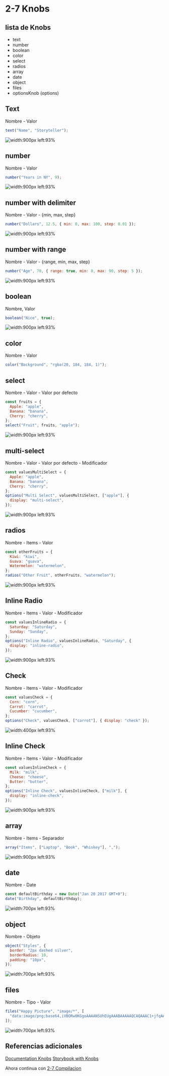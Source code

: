 # 2-7 Knobs

## lista de Knobs

- text
- number
- boolean
- color
- select
- radios
- array
- date
- object
- files
- optionsKnob (options)

## Text

Nombre - Valor

```jsx
text("Name", "Storyteller");
```

![width:900px left:93%](text.PNG)

## number

Nombre - Valor

```jsx
number("Years in NY", 9);
```

![width:900px left:93%](number.PNG)

## number with delimiter

Nombre - Valor - {min, max, step}

```jsx
number("Dollars", 12.5, { min: 0, max: 100, step: 0.01 });
```

![width:900px left:93%](number-with-range.PNG)

## number with range

Nombre - Valor - {range, min, max, step}

```jsx
number("Age", 70, { range: true, min: 0, max: 90, step: 5 });
```

![width:900px left:93%](number-with-range2.PNG)

## boolean

Nombre, Valor

```jsx
boolean("Nice", true);
```

![width:900px left:93%](boolean.PNG)

## color

Nombre - Valor

```jsx
color("Background", "rgba(20, 184, 184, 1)");
```

## select

Nombre - Valor - Valor por defecto

```jsx
const fruits = {
  Apple: "apple",
  Banana: "banana",
  Cherry: "cherry",
};
select("Fruit", fruits, "apple");
```

![width:900px left:93%](select.PNG)

## multi-select

Nombre - Valor - Valor por defecto - Modificador

```jsx
const valuesMultiSelect = {
  Apple: "apple",
  Banana: "banana",
  Cherry: "cherry",
};
options("Multi Select", valuesMultiSelect, ["apple"], {
  display: "multi-select",
});
```

![width:900px left:93%](multi-select.PNG)

## radios

Nombre - Items - Valor

```jsx
const otherFruits = {
  Kiwi: "kiwi",
  Guava: "guava",
  Watermelon: "watermelon",
};
radios("Other Fruit", otherFruits, "watermelon");
```

![width:900px left:93%](radios.PNG)

## Inline Radio

Nombre - Items - Valor - Modificador

```jsx
const valuesInlineRadio = {
  Saturday: "Saturday",
  Sunday: "Sunday",
};
options("Inline Radio", valuesInlineRadio, "Saturday", {
  display: "inline-radio",
});
```

![width:900px left:93%](inline-radio.PNG)

## Check

Nombre - Items - Valor - Modificador

```jsx
const valuesCheck = {
  Corn: "corn",
  Carrot: "carrot",
  Cucumber: "cucumber",
};
options("Check", valuesCheck, ["carrot"], { display: "check" });
```

![width:400px left:93%](check.PNG)

## Inline Check

Nombre - Items - Valor - Modificador

```jsx
const valuesInlineCheck = {
  Milk: "milk",
  Cheese: "cheese",
  Butter: "butter",
};
options("Inline Check", valuesInlineCheck, ["milk"], {
  display: "inline-check",
});
```

![width:900px left:93%](inline-check.PNG)

## array

Nombre - Items - Separador

```jsx
array("Items", ["Laptop", "Book", "Whiskey"], ",");
```

![width:900px left:93%](array.PNG)

## date

Nombre - Date

```jsx
const defaultBirthday = new Date("Jan 20 2017 GMT+0");
date("Birthday", defaultBirthday);
```

![width:700px left:93%](date.PNG)

## object

Nombre - Objeto

```jsx
object("Styles", {
  border: "2px dashed silver",
  borderRadius: 10,
  padding: "10px",
});
```

![width:700px left:93%](object.PNG)

## files

Nombre - Tipo - Valor

```jsx
files("Happy Picture", "image/*", [
  "data:image/png;base64,iVBORw0KGgoAAAANSUhEUgAAABAAAAAQCAQAAAC1+jfqAAAABGdBTUEAALGPC/xhBQAAACBjSFJNAAB6JgAAgIQAAPoAAACA6AAAdTAAAOpgAAA6mAAAF3CculE8AAAAAmJLR0QA/4ePzL8AAAAHdElNRQfiARwMCyEWcOFPAAAAP0lEQVQoz8WQMQoAIAwDL/7/z3GwghSp4KDZyiUpBMCYUgd8rehtH16/l3XewgU2KAzapjXBbNFaPS6lDMlKB6OiDv3iAH1OAAAAJXRFWHRkYXRlOmNyZWF0ZQAyMDE4LTAxLTI4VDEyOjExOjMzLTA3OjAwlAHQBgAAACV0RVh0ZGF0ZTptb2RpZnkAMjAxOC0wMS0yOFQxMjoxMTozMy0wNzowMOVcaLoAAAAASUVORK5CYII=",
]);
```

![width:700px left:93%](files.PNG)

## Referencias adicionales

[Documentation Knobs](https://github.com/storybookjs/storybook/tree/master/addons/knobs)
[Storybook with Knobs](https://storybooks-official.netlify.app/?path=/story/addons-knobs-withknobs--optionsknob)

Ahora continua con [2-7 Compilacion](2-7-compilacion.md)
